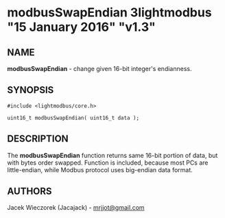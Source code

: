 # modbusSwapEndian 3lightmodbus "15 January 2016" "v1.3"

## NAME
**modbusSwapEndian** - change given 16-bit integer's endianness.

## SYNOPSIS
`#include <lightmodbus/core.h>`

`uint16_t modbusSwapEndian( uint16_t data );`

## DESCRIPTION
The **modbusSwapEndian** function returns same 16-bit portion of data, but with bytes order swapped. Function is included, because most PCs
are little-endian, while Modbus protocol uses big-endian data format.   

## AUTHORS
Jacek Wieczorek (Jacajack) - mrjjot@gmail.com
